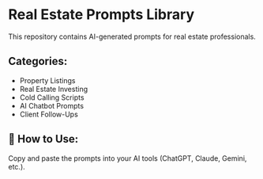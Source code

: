 # Real Estate Prompts Library
This repository contains AI-generated prompts for real estate professionals. 

## Categories:
- Property Listings
- Real Estate Investing
- Cold Calling Scripts
- AI Chatbot Prompts
- Client Follow-Ups

## 🚀 How to Use:
Copy and paste the prompts into your AI tools (ChatGPT, Claude, Gemini, etc.).
